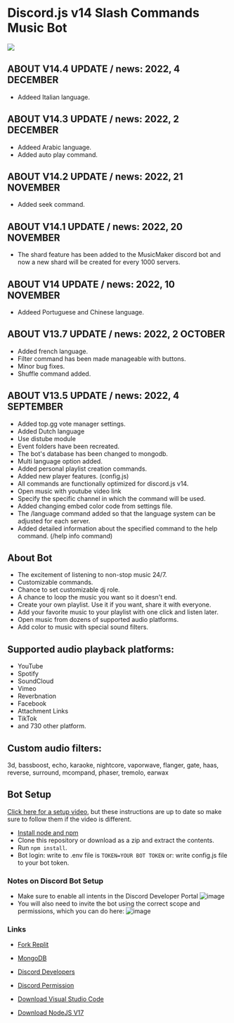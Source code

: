 # Discord.js v14 Slash Commands Music Bot
![](https://komarev.com/ghpvc/?username=umutxyp&color=blue)

## ABOUT V14.4 UPDATE / news: 2022, 4 DECEMBER
- Addeed Italian language.

## ABOUT V14.3 UPDATE / news: 2022, 2 DECEMBER
- Addeed Arabic language.
- Added auto play command.

## ABOUT V14.2 UPDATE / news: 2022, 21 NOVEMBER 
- Added seek command.

## ABOUT V14.1 UPDATE / news: 2022, 20 NOVEMBER 
- The shard feature has been added to the MusicMaker discord bot and now a new shard will be created for every 1000 servers.

## ABOUT V14 UPDATE / news: 2022, 10 NOVEMBER
- Addeed Portuguese and Chinese language.

## ABOUT V13.7 UPDATE / news: 2022, 2 OCTOBER
- Added french language.
- Filter command has been made manageable with buttons.
- Minor bug fixes.
- Shuffle command added.

## ABOUT V13.5 UPDATE / news: 2022, 4 SEPTEMBER
- Added top.gg vote manager settings.
- Added Dutch language
- Use distube module
- Event folders have been recreated.
- The bot's database has been changed to mongodb.
- Multi language option added.
- Added personal playlist creation commands.
- Added new player features. (config.js)
- All commands are functionally optimized for discord.js v14.
- Open music with youtube video link
- Specify the specific channel in which the command will be used.
- Added changing embed color code from settings file.
- The /language command added so that the language system can be adjusted for each server.
- Added detailed information about the specified command to the help command. (/help info command)


## About Bot
- The excitement of listening to non-stop music 24/7.
- Customizable commands.
- Chance to set customizable dj role.
- A chance to loop the music you want so it doesn't end.
- Create your own playlist. Use it if you want, share it with everyone.
- Add your favorite music to your playlist with one click and listen later.
- Open music from dozens of supported audio platforms.
- Add color to music with special sound filters.


## Supported audio playback platforms:
- YouTube
- Spotify 
- SoundCloud 
- Vimeo
- Reverbnation
- Facebook
- Attachment Links
- TikTok
- and 730 other platform.

## Custom audio filters:
3d, bassboost, echo, karaoke, nightcore, vaporwave, flanger, gate, haas, reverse, surround, mcompand, phaser, tremolo, earwax

## Bot Setup
[Click here for a setup video](https://youtu.be/mDKQJeWWvss), but these instructions are up to date so make sure to follow them if the video is different.

- [Install node and npm](https://docs.npmjs.com/downloading-and-installing-node-js-and-npm#using-a-node-version-manager-to-install-nodejs-and-npm)
- Clone this repository or download as a zip and extract the contents.
- Run `npm install`.
- Bot login: write to .env file is `TOKEN=YOUR BOT TOKEN` or: write config.js file to your bot token.


### Notes on Discord Bot Setup
- Make sure to enable all intents in the Discord Developer Portal
![image](https://user-images.githubusercontent.com/4060573/181925950-0403ec46-f606-4ae2-bac8-6a2e30d10d9f.png)
- You will also need to invite the bot using the correct scope and permissions, which you can do here:
![image](https://user-images.githubusercontent.com/4060573/181926061-310e817a-97c5-48d8-adce-77a505c36336.png)


### Links

- [Fork Replit](https://replit.com/)

- [MongoDB](https://mongodb.com)

- [Discord Developers](https://discord.dev)

- [Discord Permission](https://bit.ly/3L4RZpi)

- [Download Visual Studio Code](https://code.visualstudio.com/download)

- [Download NodeJS V17](https://nodejs.org/)
